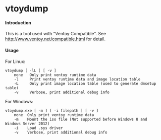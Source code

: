 # vtoydump

#### Introduction
This is a tool used with "Ventoy Compatible". See http://www.ventoy.net/compatible.html for detail.

#### Usage
For Linux:  
```
vtoydump [ -lL ] [ -v ]  
    none   Only print ventoy runtime data  
    -l     Print ventoy runtime data and image location table  
    -L     Only print image location table (used to generate dmsetup table)  
    -v     Verbose, print additional debug info  
```

  
For Windows:  
```
vtoydump.exe [ -m ] [ -i filepath ] [ -v ]  
    none  Only print ventoy runtime data  
    -m    Mount the iso file (Not supported before Windows 8 and Windows Server 2012)  
    -i    Load .sys driver  
    -v    Verbose, print additional debug info 
```


